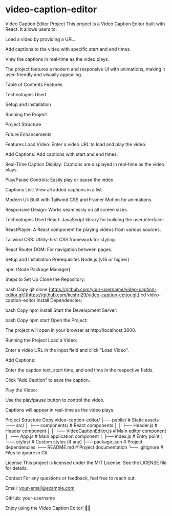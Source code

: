 # video-caption-editor
Video Caption Editor Project
This project is a Video Caption Editor built with React. It allows users to:

Load a video by providing a URL.

Add captions to the video with specific start and end times.

View the captions in real-time as the video plays.

The project features a modern and responsive UI with animations, making it user-friendly and visually appealing.

Table of Contents
Features

Technologies Used

Setup and Installation

Running the Project

Project Structure

Future Enhancements

Features
Load Video: Enter a video URL to load and play the video.

Add Captions: Add captions with start and end times.

Real-Time Caption Display: Captions are displayed in real-time as the video plays.

Play/Pause Controls: Easily play or pause the video.

Captions List: View all added captions in a list.

Modern UI: Built with Tailwind CSS and Framer Motion for animations.

Responsive Design: Works seamlessly on all screen sizes.

Technologies Used
React: JavaScript library for building the user interface.

ReactPlayer: A React component for playing videos from various sources.

Tailwind CSS: Utility-first CSS framework for styling.

React Router DOM: For navigation between pages.

Setup and Installation
Prerequisites
Node.js (v16 or higher)

npm (Node Package Manager)

Steps to Set Up
Clone the Repository:

bash
Copy
git clone [https://github.com/your-username/video-caption-editor.git](https://github.com/keshri29/video-caption-editor.git)
cd video-caption-editor
Install Dependencies:

bash
Copy
npm install
Start the Development Server:

bash
Copy
npm start
Open the Project:

The project will open in your browser at http://localhost:3000.

Running the Project
Load a Video:

Enter a video URL in the input field and click "Load Video".

Add Captions:

Enter the caption text, start time, and end time in the respective fields.

Click "Add Caption" to save the caption.

Play the Video:

Use the play/pause button to control the video.

Captions will appear in real-time as the video plays.

Project Structure
Copy
video-caption-editor/
├── public/                  # Static assets
├── src/
│   ├── components/          # React components
│   │   ├── Header.js        # Header component
│   │   └── VideoCaptionEditor.js # Main editor component
│   ├── App.js               # Main application component
│   ├── index.js             # Entry point
│   └── styles/              # Custom styles (if any)
├── package.json             # Project dependencies
├── README.md                # Project documentation
└── .gitignore               # Files to ignore in Git

License
This project is licensed under the MIT License. See the LICENSE file for details.

Contact
For any questions or feedback, feel free to reach out:

Email: your-email@example.com

GitHub: your-username

Enjoy using the Video Caption Editor! 🎥✨
